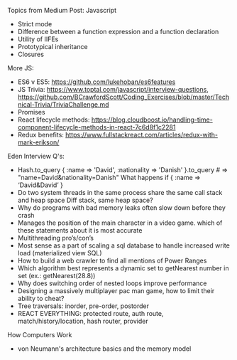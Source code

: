 Topics from Medium Post:
Javascript
- Strict mode
- Difference between a function expression and a function declaration
- Utility of IIFEs
- Prototypical inheritance
- Closures

More JS:
- ES6 v ES5: https://github.com/lukehoban/es6features
- JS Trivia: https://www.toptal.com/javascript/interview-questions, https://github.com/BCrawfordScott/Coding_Exercises/blob/master/Technical-Trivia/TriviaChallenge.md
- Promises
- React lifecycle methods: https://blog.cloudboost.io/handling-time-component-lifecycle-methods-in-react-7c6d8f1c2281
- Redux benefits: https://www.fullstackreact.com/articles/redux-with-mark-erikson/

Eden Interview Q's:
- Hash.to_query
{ :name => 'David', :nationality => 'Danish' }.to_query # => "name=David&nationality=Danish"
What happens if { :name => ‘David&David’ }
- Do two system threads in the same process share the same call stack and heap space
Diff stack, same heap space?
- Why do programs with bad memory leaks often slow down before they crash
- Manages the position of the main character in a video game. which of these statements about it is most accurate
- Multithreading pro’s/con’s
- Most sense as a part of scaling a sql database to handle increased write load (materialized view SQL)
- How to build a web crawler to find all mentions of Power Ranges
- Which algorithm best represents a dynamic set to getNearest number in set (ex.: getNearest(28.8))
- Why does switching order of nested loops improve performance
- Designing a massively multiplayer pac man game, how to limit their ability to cheat?
- Tree traversals: inorder, pre-order, postorder
- REACT EVERYTHING: protected route, auth route, match/history/location, hash router, provider


How Computers Work
- von Neumann's architecture basics and the memory model
